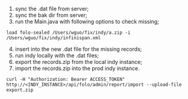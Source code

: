 1. sync the .dat file from server;
2. sync the bak dir from server;
3. run the Main.java with following options to check missing; 
````
load folo-sealed /Users/wguo/fix/indy/a.zip -i /Users/wguo/fix/indy/infinispan.xml
````
4. insert into the new .dat file for the missing records;
5. run indy locally with the .dat files;
6. export the records.zip from the local indy instance;
7. import the records.zip into the prod indy instance.
````
curl -H "Authorization: Bearer ACCESS_TOKEN"  http://<INDY_INSTANCE>/api/folo/admin/report/import --upload-file export.zip
````
